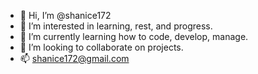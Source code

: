 - 👋 Hi, I’m @shanice172
- 👀 I’m interested in learning, rest, and progress.
- 🌱 I’m currently learning how to code, develop, manage.
- 💞️ I’m looking to collaborate on projects.
- 📫 shanice172@gmail.com

<!---
shanice172/shanice172 is a ✨ special ✨ repository because its `README.md` (this file) appears on your GitHub profile.
You can click the Preview link to take a look at your changes.
--->
